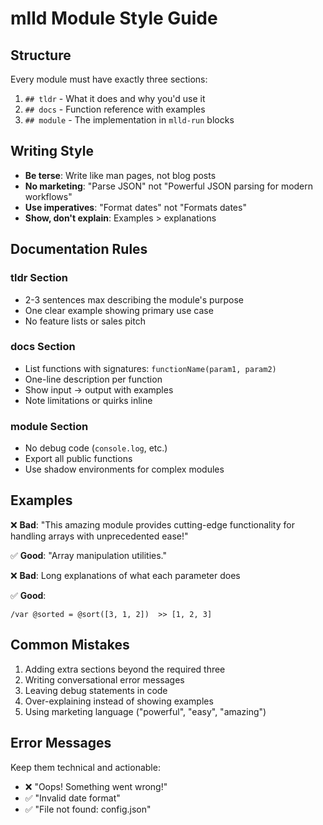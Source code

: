 # mlld Module Style Guide

## Structure

Every module must have exactly three sections:
1. `## tldr` - What it does and why you'd use it
2. `## docs` - Function reference with examples
3. `## module` - The implementation in `mlld-run` blocks

## Writing Style

- **Be terse**: Write like man pages, not blog posts
- **No marketing**: "Parse JSON" not "Powerful JSON parsing for modern workflows"
- **Use imperatives**: "Format dates" not "Formats dates"
- **Show, don't explain**: Examples > explanations

## Documentation Rules

### tldr Section
- 2-3 sentences max describing the module's purpose
- One clear example showing primary use case
- No feature lists or sales pitch

### docs Section
- List functions with signatures: `functionName(param1, param2)`
- One-line description per function
- Show input → output with examples
- Note limitations or quirks inline

### module Section
- No debug code (`console.log`, etc.)
- Export all public functions
- Use shadow environments for complex modules

## Examples

❌ **Bad**: "This amazing module provides cutting-edge functionality for handling arrays with unprecedented ease!"

✅ **Good**: "Array manipulation utilities."

❌ **Bad**: Long explanations of what each parameter does

✅ **Good**: 
```mlld
/var @sorted = @sort([3, 1, 2])  >> [1, 2, 3]
```

## Common Mistakes

1. Adding extra sections beyond the required three
2. Writing conversational error messages
3. Leaving debug statements in code
4. Over-explaining instead of showing examples
5. Using marketing language ("powerful", "easy", "amazing")

## Error Messages

Keep them technical and actionable:
- ❌ "Oops! Something went wrong!"
- ✅ "Invalid date format"
- ✅ "File not found: config.json"